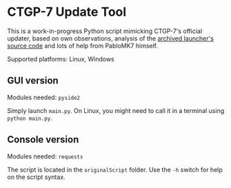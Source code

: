 # CTGP-7 Update Tool

This is a work-in-progress Python script mimicking CTGP-7's official updater, based on own observations, analysis of the [archived launcher's source code](https://github.com/PabloMK7/CTGP-7_Launcher) and lots of help from PabloMK7 himself.

Supported platforms: Linux, Windows

## GUI version

Modules needed: `pyside2`

Simply launch `main.py`.
On Linux, you might need to call it in a terminal using `python main.py`.

## Console version

Modules needed: `requests`

The script is located in the `originalScript` folder. Use the `-h` switch for help on the script syntax.
